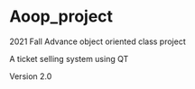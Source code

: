 # Aoop_project

2021 Fall Advance object oriented class project

A ticket selling system using QT

Version 2.0
